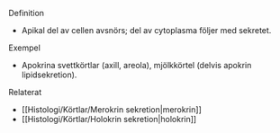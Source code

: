 Definition
- Apikal del av cellen avsnörs; del av cytoplasma följer med sekretet.

Exempel
- Apokrina svettkörtlar (axill, areola), mjölkkörtel (delvis apokrin lipidsekretion).

Relaterat
- [[Histologi/Körtlar/Merokrin sekretion|merokrin]]
- [[Histologi/Körtlar/Holokrin sekretion|holokrin]]

